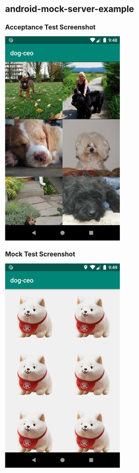 # android-mock-server-example

## Acceptance Test Screenshot
![E2E Screenshot](./README.files/E2ETest.png)

## Mock Test Screenshot
![Mock Screenshot](./README.files/MockTest.png)